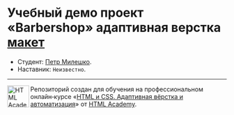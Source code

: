 # Учебный демо проект «Barbershop» адаптивная верстка [макет](https://www.figma.com/file/gZjR2ist9bbBQRAAU8kbvL/Module-2%2FBarbershop?node-id=1%3A436&t=9zZci6jJW5iZyn02-0)

* Студент: [Петр Милешко](https://htmlacademy.ru/profile/webpeternet).
* Наставник: `Неизвестно`.
---
<a href="https://htmlacademy.ru/intensive/adaptive"><img align="left" width="50" height="50" alt="HTML Academy" src="https://up.htmlacademy.ru/static/img/intensive/adaptive/logo-for-github-2.png"></a>

Репозиторий создан для обучения на профессиональном онлайн‑курсе «[HTML и CSS. Адаптивная вёрстка и автоматизация](https://htmlacademy.ru/intensive/adaptive)» от [HTML Academy](https://htmlacademy.ru).
